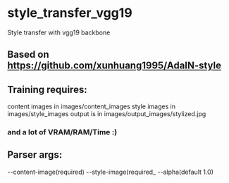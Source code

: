 # style_transfer_vgg19
Style transfer with vgg19 backbone


## Based on https://github.com/xunhuang1995/AdaIN-style

## Training requires:
content images in images/content_images
style images in images/style_images
output is in images/output_images/stylized.jpg
### and a lot of VRAM/RAM/Time :)

## Parser args:
--content-image(required)
--style-image(required_
--alpha(default 1.0)

